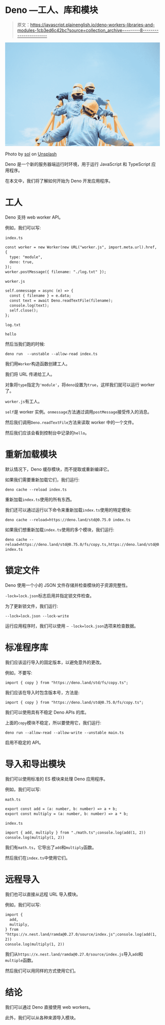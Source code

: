 # Deno —工人、库和模块

> 原文：<https://javascript.plainenglish.io/deno-workers-libraries-and-modules-1cb3ed6c42bc?source=collection_archive---------8----------------------->

![](img/aae6655639d15110d0157665c256492a.png)

Photo by [sol](https://unsplash.com/@solimonster?utm_source=medium&utm_medium=referral) on [Unsplash](https://unsplash.com?utm_source=medium&utm_medium=referral)

Deno 是一个新的服务器端运行时环境，用于运行 JavaScript 和 TypeScript 应用程序。

在本文中，我们将了解如何开始为 Deno 开发应用程序。

# 工人

Deno 支持 web worker API。

例如，我们可以写:

`index.ts`

```
const worker = new Worker(new URL("worker.js", import.meta.url).href, {
  type: "module",
  deno: true,
});
worker.postMessage({ filename: "./log.txt" });
```

`worker.js`

```
self.onmessage = async (e) => {
  const { filename } = e.data;
  const text = await Deno.readTextFile(filename);
  console.log(text);
  self.close();
};
```

`log.txt`

```
hello
```

然后当我们跑的时候:

```
deno run  --unstable --allow-read index.ts
```

我们用`Worker`构造函数创建工人。

我们将 URL 传递给工人。

对象将`type`指定为`'module'`，将`deno`设置为`true`，这样我们就可以运行 worker 了。

`worker.js`有工人。

`self`是 worker 实例。`onmessage`方法通过调用`postMessage`接受传入的消息。

然后我们调用`Deno.readTextFile`方法来读取 worker 中的一个文件。

然后我们应该会看到控制台中记录的`hello`。

# 重新加载模块

默认情况下，Deno 缓存模块，而不提取或重新编译它。

如果我们需要重新加载它们，我们运行:

```
deno cache --reload index.ts
```

重新加载`index.ts`使用的所有东西。

我们还可以通过运行以下命令来重新加载`index.ts`使用的特定模块:

```
deno cache --reload=https://deno.land/std@0.75.0 index.ts
```

如果我们想重新加载`index.ts`使用的多个模块，我们运行:

```
deno cache --reload=https://deno.land/std@0.75.0/fs/copy.ts,https://deno.land/std@0.75.0/fmt/colors.ts index.ts
```

# 锁定文件

Deno 使用一个小的 JSON 文件存储并检查模块的子资源完整性。

`-lock=lock.json`标志启用并指定锁文件检查。

为了更新锁文件，我们运行:

```
--lock=lock.json --lock-write
```

运行应用程序时，我们可以使用 `— -lock=lock.json`选项来检查数据。

# 标准程序库

我们应该运行导入的固定版本，以避免意外的更改。

例如，不要写:

```
import { copy } from "https://deno.land/std/fs/copy.ts";
```

我们应该在导入时包含版本号，方法是:

```
import { copy } from "https://deno.land/std@0.75.0/fs/copy.ts";
```

我们可以使用具有不稳定 Deno APIs 的库。

上面的`copy`模块不稳定，所以要使用它，我们运行:

```
deno run --allow-read --allow-write --unstable main.ts
```

启用不稳定的 API。

# 导入和导出模块

我们可以使用标准的 ES 模块来处理 Deno 应用程序。

例如，我们可以写:

`math.ts`

```
export const add = (a: number, b: number) => a + b;
export const multiply = (a: number, b: number) => a * b;
```

`index.ts`

```
import { add, multiply } from "./math.ts";console.log(add(1, 2))
console.log(multiply(1, 2))
```

我们有`math.ts`，它导出了`add`和`multiply`函数。

然后我们在`index.ts`中使用它们。

# 远程导入

我们也可以直接从远程 URL 导入模块。

例如，我们可以写:

```
import {
  add,
  multiply,
} from "https://x.nest.land/ramda@0.27.0/source/index.js";console.log(add(1, 2))
console.log(multiply(1, 2))
```

我们从`https://x.nest.land/ramda@0.27.0/source/index.js`导入`add`和`multiple`函数。

然后我们可以用同样的方式使用它们。

# 结论

我们可以通过 Deno 直接使用 web workers。

此外，我们可以从各种来源导入模块。